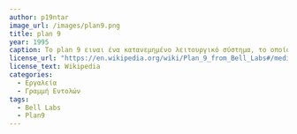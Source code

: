 ```yaml
---
author: p19ntar
image_url: /images/plan9.png
title: plan 9
year: 1995
caption: Το plan 9 ειναι ένα κατανεμημένο λειτουργικό σύστημα, το οποίο αναπτύθχηκε στο ερευνητθικό κέντρο πληροφορικής της Bell Labs. Αρχικά έγινε διαθέσιμο το 1992 στα πανεπιστήμια, έπειτα το 1995 στο ευρύ κοινό και το 2015 έγινε η επίσημη κυκλοφορία. Το plan 9 ακολουθεί την φιλοσοφία του UNIX ότι όλα είναι αρχεία και την επεκτείνει χρησιμοποιώντας σύστημα παραθύρου και γραφικό περιβάλλον χρήστη χωρίς διευθυνσιοδότηση δρομέα.
license_url: "https://en.wikipedia.org/wiki/Plan_9_from_Bell_Labs#/media/File:Plan_9_Fourth_Edition_rio_interaction_screenshot.png" 
license_text: Wikipedia
categories:
  - Εργαλεία
  - Γραμμή Εντολών
tags:
  - Bell Labs 
  - Plan9 
---
```

